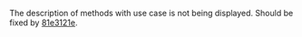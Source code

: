 The description of methods with use case is not being displayed.
Should be fixed by [81e3121e](https://github.com/scala/scala/commit/81e3121eb09010375783d13e8c4c853686a34ffd).
